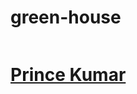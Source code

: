 # green-house
<img src="https://encrypted-tbn0.gstatic.com/images?q=tbn:ANd9GcQY5adoIm8ErRFWabtLOn8q9PwUsZ30sNnljQ&usqp=CAU" alt="">

 <a href="https://github.com/kPrince114/green-house"><h1>Prince Kumar</h1></a>
